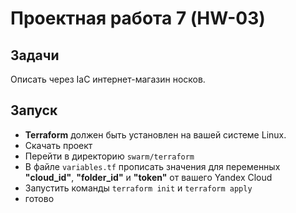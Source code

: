 # Проектная работа 7 (HW-03)

## Задачи

Описать через IaC интернет-магазин носков.


## Запуск

- **Terraform** должен быть установлен на вашей системе Linux.
- Скачать проект
- Перейти в директорию `swarm/terraform`
- В файле `variables.tf` прописать значения для переменных **"cloud_id"**, **"folder_id"** и **"token"** от вашего Yandex Cloud
- Запустить команды `terraform init` и `terraform apply`
- готово
